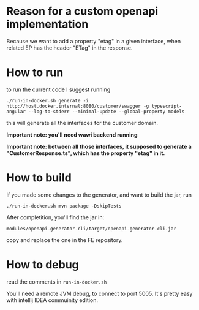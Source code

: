 # Reason for a custom openapi implementation
Because we want to add a property "etag" in a given interface, when related EP has the header "ETag" in the response.

# How to run
to run the current code I suggest running

```./run-in-docker.sh generate -i http://host.docker.internal:8080/customer/swagger -g typescript-angular --log-to-stderr --minimal-update --global-property models```


this will generate all the interfaces for the customer domain. 

**Important note: you'll need wawi backend running**

**Important note: between all those interfaces, it supposed to generate a "CustomerResponse.ts", which has the property "etag" in it.**

# How to build
If you made some changes to the generator, and want to build the jar, run

```./run-in-docker.sh mvn package -DskipTests```

After completition, you'll find the jar in:

```modules/openapi-generator-cli/target/openapi-generator-cli.jar```

copy and replace the one in the FE repository.

# How to debug

read the comments in
`run-in-docker.sh`

You'll need a remote JVM debug, to connect to port 5005. It's pretty easy with intellij IDEA commuinity edition.
